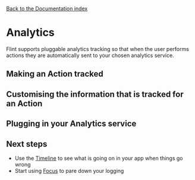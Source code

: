 [Back to the Documentation index](../index.md)

# Analytics

Flint supports pluggable analytics tracking so that when the user performs actions they are automatically sent to your chosen analytics service.

## Making an Action tracked

## Customising the information that is tracked for an Action

## Plugging in your Analytics service

## Next steps

* Use the [Timeline](timeline.md) to see what is going on in your app when things go wrong
* Start using [Focus](focus.md) to pare down your logging
